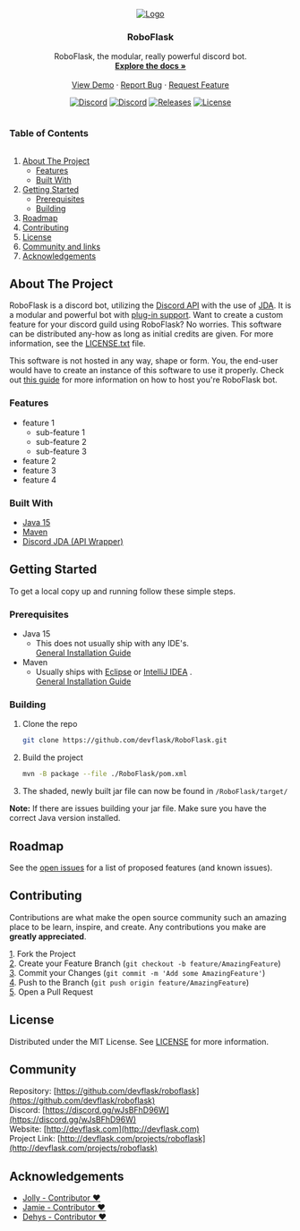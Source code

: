 <p align="center">
  <a href="https://github.com/devflask/roboflask">
    <img src="https://github.com/devflask/resources/blob/main/roboflask/banner-1.png?raw=true" alt="Logo">
  </a>

<h3 align="center">RoboFlask</h3>

  <p align="center">
    RoboFlask, the modular, really powerful discord bot.
    <br />
    <a href="https://github.com/devflask/roboflask"><strong>Explore the docs »</strong></a>
    <br />
    <br />
    <a href="https://discord.gg/wJsBFhD96W">View Demo</a>
    ·
    <a href="https://github.com/devflask/RoboFlask/issues/new">Report Bug</a>
    ·
    <a href="https://github.com/devflask/RoboFlask/issues/new">Request Feature</a>
  </p>
</p>


<p align="center">
  <a href="https://discord.gg/wJsBFhD96W"><img alt="Discord" src="https://img.shields.io/discord/298480981441118208?color=%237289DA&label=%20%E2%80%8E%20%E2%80%8E%20%E2%80%8EDiscord%20%E2%80%8E&logo=Discord&logoColor=%237289DA&style=flat-square"></a>
  <a href="https://github.com/devflask/roboflask/issues"><img alt="Discord" src="https://img.shields.io/github/issues/devflask/roboflask.svg?label=Issues&logo=GitHub&style=flat-square"></a>
  <a href="https://github.com/devflask/RoboFlask/releases"><img alt="Releases" src="https://img.shields.io/github/v/release/devflask/RoboFlask?color=%2354f95f&logoColor=%23fcfcfc&label=Latest%20Release&logo=GitHub&logoColor=%2354f95f&style=flat-square"></a>
  <a href="https://en.wikipedia.org/wiki/MIT_License"><img alt="License" src="https://img.shields.io/github/license/devflask/RoboFlask?color=%23f9a154&label=License&style=flat-square"></a>
</p>

<!-- TABLE OF CONTENTS -->
<h3 style="display: inline-block">Table of Contents</h3>
  <ol>
    <li>
      <a href="#about-the-project">About The Project</a>
      <ul>
        <li><a href="#features">Features</a></li>
        <li><a href="#built-with">Built With</a></li>
      </ul>
    </li>
    <li>
      <a href="#getting-started">Getting Started</a>
      <ul>
        <li><a href="#prerequisites">Prerequisites</a></li>
        <li><a href="#building">Building</a></li>
      </ul>
    </li>
    <li><a href="#roadmap">Roadmap</a></li>
    <li><a href="#contributing">Contributing</a></li>
    <li><a href="#license">License</a></li>
    <li><a href="#community">Community and links</a></li>
    <li><a href="#acknowledgements">Acknowledgements</a></li>
  </ol>



<!-- ABOUT THE PROJECT -->
## About The Project

RoboFlask is a discord bot, utilizing the [Discord API](https://discord.com/developers/docs/) with the use of [JDA](https://github.com/DV8FromTheWorld/JDA).
It is a modular and powerful bot with [plug-in support](). Want to create a custom feature for your discord guild using RoboFlask? No worries. 
This software can be distributed any-how as long as initial credits are given. For more information, see the [LICENSE.txt](https://github.com/devflask/RoboFlask/blob/main/LICENSE.txt) file.

This software is not hosted in any way, shape or form. You, the end-user would have to create an instance of this software to use it properly. Check out [this guide]() for more information on how to host you're RoboFlask bot.

### Features
* feature 1
  * sub-feature 1
  * sub-feature 2
  * sub-feature 3
* feature 2
* feature 3
* feature 4

### Built With

* [Java 15](https://openjdk.java.net/projects/jdk/15/)
* [Maven](https://maven.apache.org/)
* [Discord JDA (API Wrapper)](https://github.com/DV8FromTheWorld/JDA)


<!-- GETTING STARTED -->
## Getting Started

To get a local copy up and running follow these simple steps.

### Prerequisites

* Java 15
    + This does not usually ship with any IDE's.<br/>[General Installation Guide](https://docs.oracle.com/en/java/javase/15/install/overview-jdk-installation.html)
* Maven
    + Usually ships with [Eclipse](https://www.eclipse.org/) or [IntelliJ IDEA](https://www.jetbrains.com/idea/) .<br/>[General Installation Guide](https://maven.apache.org/install.html)

### Building

1. Clone the repo
   ```sh
   git clone https://github.com/devflask/RoboFlask.git
   ```
2. Build the project
   ```sh
   mvn -B package --file ./RoboFlask/pom.xml
   ```
3. The shaded, newly built jar file can now be found in `/RoboFlask/target/`

**Note:** If there are issues building your jar file. Make sure you have the correct Java version installed.

<!-- ROADMAP -->
## Roadmap

See the [open issues](https://github.com/devflask/roboflask/issues) for a list of proposed features (and known issues).



<!-- CONTRIBUTING -->
## Contributing

Contributions are what make the open source community such an amazing place to be learn, inspire, and create. Any contributions you make are **greatly appreciated**.

<u>1</u>. Fork the Project <br />
<u>2</u>. Create your Feature Branch (`git checkout -b feature/AmazingFeature`)<br />
<u>3</u>. Commit your Changes (`git commit -m 'Add some AmazingFeature'`)<br />
<u>4</u>. Push to the Branch (`git push origin feature/AmazingFeature`)<br />
<u>5</u>. Open a Pull Request <br />

<!-- LICENSE -->
## License

Distributed under the MIT License. See [LICENSE](https://github.com/devflask/RoboFlask/blob/main/LICENSE.txt) for more information.



<!-- Community -->
## Community

Repository: [https://github.com/devflask/roboflask](https://github.com/devflask/roboflask)
<br>
Discord: [https://discord.gg/wJsBFhD96W](https://discord.gg/wJsBFhD96W)
<br>
Website: [http://devflask.com](http://devflask.com)
<br>
Project Link: [http://devflask.com/projects/roboflask](http://devflask.com/projects/roboflask)



<!-- ACKNOWLEDGEMENTS -->
## Acknowledgements

* [Jolly - Contributor ❤️](https://github.com/JollyPerson)
* [Jamie - Contributor ❤️](https://github.com/JamieGrayer)
* [Dehys - Contributor ❤️](https://github.com/dehys)

